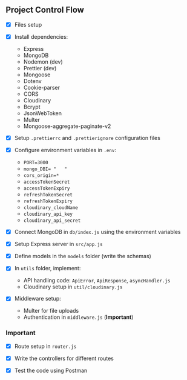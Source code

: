 ## Project Control Flow

- [x] Files setup
- [x] Install dependencies:
  - Express
  - MongoDB
  - Nodemon (dev)
  - Prettier (dev)
  - Mongoose
  - Dotenv
  - Cookie-parser
  - CORS
  - Cloudinary
  - Bcrypt
  - JsonWebToken
  - Multer
  - Mongoose-aggregate-paginate-v2

- [x] Setup `.prettierrc` and `.prettierignore` configuration files

- [x] Configure environment variables in `.env`:
  - `PORT=3000`
  - `mongo_DBI= "   "`
  - `cors_origin=*`
  - `accessTokenSecret`
  - `accessTokenExpiry`
  - `refreshTokenSecret`
  - `refreshTokenExpiry`
  - `cloudinary_cloudName`
  - `cloudinary_api_key`
  - `cloudinary_api_secret`

- [x] Connect MongoDB in `db/index.js` using the environment variables

- [x] Setup Express server in `src/app.js`

- [x] Define models in the `models` folder (write the schemas)

- [x] In `utils` folder, implement:
  - API handling code: `ApiError`, `ApiResponse`, `asyncHandler.js`
  - Cloudinary setup in `util/cloudinary.js`

- [x] Middleware setup:
  - Multer for file uploads
  - Authentication in `middleware.js` (**Important**)

### Important
- [x] Route setup in `router.js`

- [x] Write the controllers for different routes

- [x] Test the code using Postman
